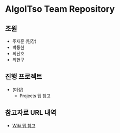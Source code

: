 # AlgoITso Team Repository
## 조원
- 주재훈 (팀장)
- 박동현
- 최진호
- 최현구
  
## 진행 프로젝트
- (미정)
  - Projects 탭 참고
  
## 참고자료 URL 내역
- [Wiki 탭 참고](https://github.com/Hyeon9mak/AlgoITso/wiki/%EC%B0%B8%EA%B3%A0%EC%9E%90%EB%A3%8C-(URL))
